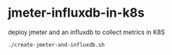 # jmeter-influxdb-in-k8s
deploy jmeter and an influxdb to collect metrics in K8S 

```bash
./create-jmeter-and-influxdb.sh
```
